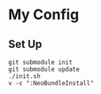 My Config
========

Set Up
-------
```
git submodule init
git submodule update
./init.sh
v -c ":NeoBundleInstall"
```
